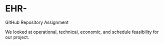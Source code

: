 # EHR-
GitHub Repository Assignment

We looked at operational, technical, economic, and schedule feasibility for our project.
